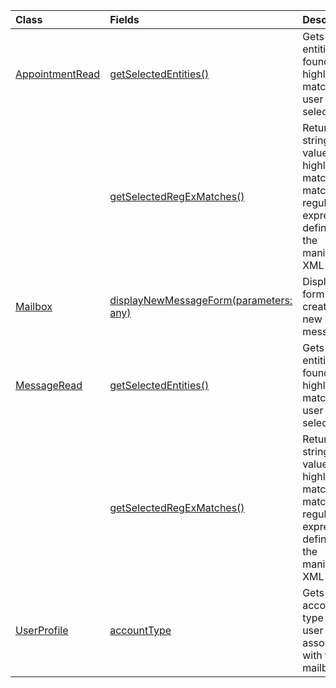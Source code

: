 | Class | Fields | Description |
|:---|:---|:---|
|[AppointmentRead](/javascript/api/outlook/office.appointmentread)|[getSelectedEntities()](/javascript/api/outlook/office.appointmentread#office-office-appointmentread-getselectedentities-member(1))|Gets the entities found in a highlighted match a user has selected.|
||[getSelectedRegExMatches()](/javascript/api/outlook/office.appointmentread#office-office-appointmentread-getselectedregexmatches-member(1))|Returns string values in a highlighted match that match the regular expressions defined in the manifest XML file.|
|[Mailbox](/javascript/api/outlook/office.mailbox)|[displayNewMessageForm(parameters: any)](/javascript/api/outlook/office.mailbox#office-office-mailbox-displaynewmessageform-member(1))|Displays a form for creating a new message.|
|[MessageRead](/javascript/api/outlook/office.messageread)|[getSelectedEntities()](/javascript/api/outlook/office.messageread#office-office-messageread-getselectedentities-member(1))|Gets the entities found in a highlighted match a user has selected.|
||[getSelectedRegExMatches()](/javascript/api/outlook/office.messageread#office-office-messageread-getselectedregexmatches-member(1))|Returns string values in a highlighted match that match the regular expressions defined in the manifest XML file.|
|[UserProfile](/javascript/api/outlook/office.userprofile)|[accountType](/javascript/api/outlook/office.userprofile#office-office-userprofile-accounttype-member)|Gets the account type of the user associated with the mailbox.|
